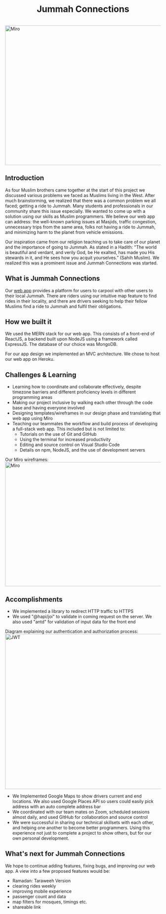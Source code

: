 <h1 align="center">Jummah Connections</h1>
<br/>
<img src="https://challengepost-s3-challengepost.netdna-ssl.com/photos/production/software_photos/001/167/464/datas/original.png" alt="Miro" width="1000" height="450">

## Introduction

As four Muslim brothers came together at the start of this project we discussed various problems we faced as Muslims living in the West. After much brainstorming, we realized that there was a common problem we all faced; getting a ride to Jummah. Many students and professionals in our community share this issue especially. We wanted to come up with a solution using our skills as Muslim programmers. We believe our web app can address: the well-known parking issues at Masjids, traffic congestion, unnecessary trips from the same area, folks not having a ride to Jummah, and minimizing harm to the planet from vehicle emissions.

Our inspiration came from our religion teaching us to take care of our planet and the importance of going to Jummah. As stated in a Hadith: "The world is beautiful and verdant, and verily God, be He exalted, has made you His stewards in it, and He sees how you acquit yourselves.” (Sahih Muslim). We realized this was a prominent issue and Jummah Connections was started.

## What is Jummah Connections

Our [web app](https://jummah-carpool.herokuapp.com/) provides a platform for users to carpool with other users to their local Jummah. There are riders using our intuitive map feature to find rides in their locality, and there are drivers seeking to help their fellow Muslims find a ride to Jummah and fulfil their obligations.

## How we built it

We used the MERN stack for our web app. This consists of a front-end of ReactJS, a backend built upon NodeJS using a framework called ExpressJS. The database of our choice was MongoDB.

For our app design we implemented an MVC architecture. We chose to host our web app on Heroku.

## Challenges & Learning

- Learning how to coordinate and collaborate effectively, despite timezone barriers and different proficiency levels in different programming areas
- Making our project inclusive by walking each other through the code base and having everyone involved
- Designing templates/wireframes in our design phase and translating that web app using Miro
- Teaching our teammates the workflow and build process of developing a full-stack web app. This included but is not limited to:
  - Tutorials on the use of Git and GitHub
  - Using the terminal for increased productivity
  - Editing and source control on Visual Studio Code
  - Details on npm, NodeJS, and the use of development servers

Our Miro wireframes:
<img src="https://i.imgur.com/tQoLnan.png" alt="Miro" width="1000" height="400">

## Accomplishments

- We implemented a library to redirect HTTP traffic to HTTPS
- We used "@hapi/joi" to validate in coming request on the server. We also used "antd" for validation of input data for the front end

Diagram explaining our authentication and authorization process:
<img src="http://www.dnnsoftware.com/docs/common/img/gra-jwtprocess.png" alt="JWT"  width="1000" height="500" >

- We Implemented Google Maps to show drivers current and end locations. We also used Google Places API so users could easily pick address with an auto complete address bar
- We coordinated with our team mates on Zoom, scheduled sessions almost daily, and used GItHub for collaboration and source control
- We were successful in sharing our technical skillsets with each other, and helping one another to become better programmers. Using this experience not just to complete a project to show others, but for our own personal development.

## What's next for Jummah Connections

We hope to continue adding features, fixing bugs, and improving our web app. A view into a few proposed features would be:

- Ramadan: Taraweeh Version
- clearing rides weekly
- improving mobile experience
- passenger count and data
- map filters for mosques, timings etc.
- shareable link
